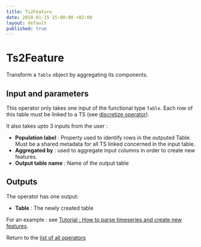 ```yaml
---
title: Ts2Feature
date: 2018-01-15 15:00:00 +02:00
layout: default
published: true
---
```

# Ts2Feature

Transform a `Table` object by aggregating its components.


## Input and parameters

This operator only takes one input of the functional type `Table`. Each row of this table must be linked to a TS (see [discretize operator](/doc/operators/discretize.html)).

It also takes upto 3 inputs from the user :

- **Population label** : Property used to identify rows in the outputed Table. Must be a shared metadata for all TS linked concerned in the input table.
- **Aggregated by** : used to aggregate input columns in order to create new features.
- **Output table name** : Name of the output table

## Outputs

The operator has one output:

 - **Table** : The newly created table

 For an example : see [Tutorial : How to parse timeseries and create new features](/doc/tutorials/tuto_TS2Feature.html).


 Return to the [list of all operators](/operators.html)
